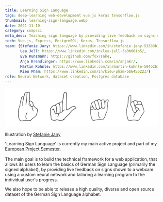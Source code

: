 ```yaml
---
title: Learning Sign Language
tags: deep-learning web-development vue.js keras tensorflow.js
thumbnail: learning-sign-language.webp
date: 2021-11-10
category: compsci
meta_desc: Teaching sign language by providing live feedback on signs shown to a webcam
tech: Vue.js, Express, PostgreSQL, Keras, Tensorflow.js
team: {Stefanie Jany: https://www.linkedin.com/in/stefanie-jany-53383b197/, 
       Lea Jell: https://www.linkedin.com/in/lea-jell-3a3b681b5/, 
       Eva Kunzmann: https://github.com/fox7sake, 
       Anja Krendlinger: https://www.linkedin.com/in/anjakr/, 
       Martin Kohnle: https://www.linkedin.com/in/martin-kohnle-504b2b1ba/, 
       Kieu Pham: https://www.linkedin.com/in/kieu-pham-5b6456223/}
role: Neural Network, dataset creation, Postgres database
---
```


![A drawing of the German Sign Language signs for the letters f, l, a and i](../assets/images/learning-sign-language/flai.webp)

<span id="imageSource">Illustration by [Stefanie Jany](https://www.linkedin.com/in/stefanie-jany-53383b197/)</span>

'Learning Sign Language' is currently my main active project and part of my [European Project Semester](http://www.europeanprojectsemester.eu/).
<br></br>
The main goal is to build the technical framework for a web application, that allows its users to learn the basics of German Sign Language (primarily the signed alphabet),
by providing live feedback on signs shown to a webcam using a custom neural network and tailoring a learning program to the individual user's progress.

We also hope to be able to release a high quality, diverse and open source dataset of the German Sign Language alphabet.

